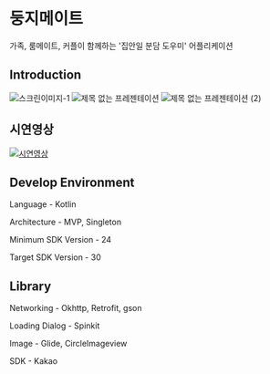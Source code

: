 # 둥지메이트

가족, 룸메이트, 커플이 함께하는 '집안일 분담 도우미' 어플리케이션

## Introduction
![스크린이미지-1](https://user-images.githubusercontent.com/37764504/115900597-17bbc580-a49b-11eb-8c44-9fb0853c92d5.jpg)
![제목 없는 프레젠테이션](https://user-images.githubusercontent.com/37764504/115901011-a16b9300-a49b-11eb-94aa-49a5fdb670df.png)
![제목 없는 프레젠테이션 (2)](https://user-images.githubusercontent.com/37764504/115901270-eabbe280-a49b-11eb-8e00-47ca62cb3c60.png)

## 시연영상

[![시연영상](https://user-images.githubusercontent.com/37764504/115901643-6b7ade80-a49c-11eb-9b9a-ca885991d430.png)](https://vimeo.com/540735895)

## Develop Environment
Language - Kotlin

Architecture - MVP, Singleton

Minimum SDK Version - 24

Target SDK Version - 30

## Library

Networking - Okhttp, Retrofit, gson

Loading Dialog - Spinkit

Image - Glide, CircleImageview

SDK - Kakao
